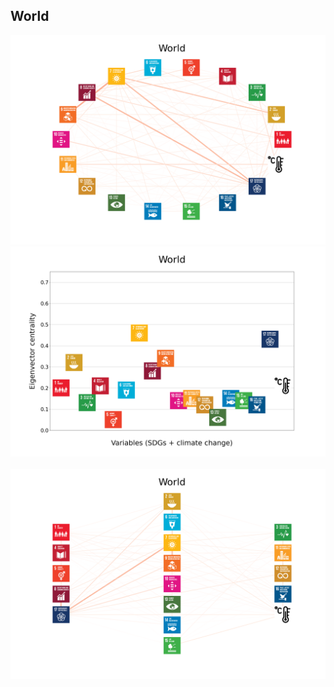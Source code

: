 ## World

<img src="../World/World_circular_network_logos.png">
<img src="../World/World_eigenvector_centrality.png">
<br>
<br>
<img src="../World/World_multipartite_network_logos_cluster.png">
